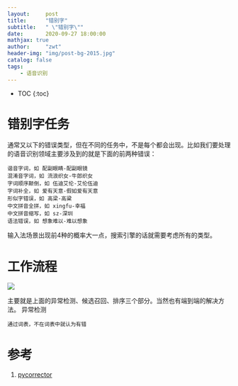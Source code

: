 ```yaml
---
layout:     post
title:      "错别字"
subtitle:   " \"错别字\""
date:       2020-09-27 18:00:00
mathjax: true
author:     "zwt"
header-img: "img/post-bg-2015.jpg"
catalog: false
tags:
    - 语音识别
---
```

* TOC
{:toc}
# 错别字任务

通常又以下的错误类型，但在不同的任务中，不是每个都会出现。比如我们要处理的语音识别领域主要涉及到的就是下面的前两种错误：
```
谐音字词，如 配副眼睛-配副眼镜
混淆音字词，如 流浪织女-牛郎织女
字词顺序颠倒，如 伍迪艾伦-艾伦伍迪
字词补全，如 爱有天意-假如爱有天意
形似字错误，如 高梁-高粱
中文拼音全拼，如 xingfu-幸福
中文拼音缩写，如 sz-深圳
语法错误，如 想象难以-难以想象
```
输入法场景出现前4种的概率大一点，搜索引擎的话就需要考虑所有的类型。

# 工作流程

![](https://zwt0204.github.io//img/错别字.jpg)

主要就是上面的异常检测、候选召回、排序三个部分。当然也有端到端的解决方法。
异常检测
```
通过词表，不在词表中就认为有错

```

# 参考

1. [pycorrector](https://shibing624.github.io/pycorrector/)








